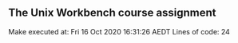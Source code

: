 ## The Unix Workbench course assignment
Make executed at: 
Fri 16 Oct 2020 16:31:26 AEDT
Lines of code: 
24
